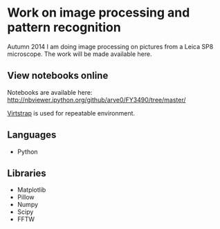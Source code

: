Work on image processing and pattern recognition
================================================
Autumn 2014 I am doing image processing on pictures from a Leica SP8 microscope. The work will be made available here.

## View notebooks online ##
Notebooks are available here: http://nbviewer.ipython.org/github/arve0/FY3490/tree/master/

[Virtstrap](http://virtstrap.readthedocs.org/) is used for repeatable environment.

## Languages ##
- Python

## Libraries ##
- Matplotlib
- Pillow
- Numpy
- Scipy
- FFTW
